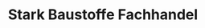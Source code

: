 ---
title: "Stark Baustoffe Fachhandel"
url: /furtwangen-im-schwarzwald/stark-baustoffe-fachhandel/
shop: Baumarkt
---